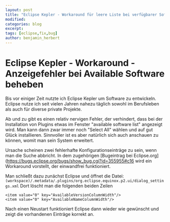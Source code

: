 ```yaml
---
layout: post
title: "Eclipse Kepler - Workaround für leere Liste bei verfügbarer Software"
modified:
categories: blog
excerpt:
tags: [eclipse,fix,bug]
author: benjamin_herbert
---
```


Eclipse Kepler - Workaround - Anzeigefehler bei Available Software beheben
====================================================

Bis vor einiger Zeit nutzte ich Eclipse Kepler um Software zu entwickeln. Eclipse
nutze ich seit vielen Jahren nahezu täglich sowohl im Berufsleben als auch für
diverse private Projekte.

Ab und zu gibt es einen relativ nervigen Fehler, der verhindert, dass bei der Installation von Plugins
etwas im Fenster "available software list" angezeigt wird. Man kann dann zwar immer
noch "Select All" wählen und auf gut Glück installieren. Sinnvoller ist es aber
natürlich sich auch anschauen zu können, womit man sein System erweitert.

Ursache scheinen zwei fehlerhafte Konfigurationseinträge zu sein, wenn man die Suche abbricht.
In dem zugehörigen [Bugeintrag bei Eclipse.org](https://bugs.eclipse.org/bugs/show_bug.cgi?id=355955#c16 wird ein Workaround vorstellt, der einwandfrei
funktioniert.

Man schließt dazu zunächst Eclipse und öffnet die Datei: ```(workspace)/.metadata/.plugins/org.eclipse.equinox.p2.ui/dialog_settings.xml```
Dort löscht man die folgenden beiden Zeilen

    <item value="0" key="AvailableVersionColumnWidth"/>
    <item value="0" key="AvailableNameColumnWidth"/>

Nach einen Neustart funktioniert Eclipse dann wieder wie gewünscht und zeigt die
vorhandenen Einträge korrekt an.
